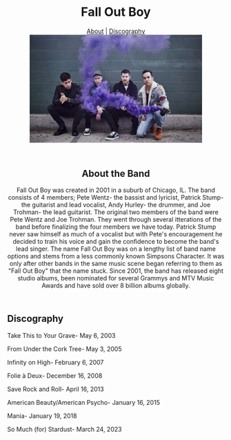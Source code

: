 <header>
  <h1>Fall Out Boy</h1>
  <nav>
  <a href="#About the Band">About</a> |
  <a href="Discography">Discography</a> 

</nav>
  </nav>
  
<img src="assets/fob.jpg" alt="An image of the band members" width="400" height="250">  

</header>
<main>
  <header>
    <h2>About the Band</h2>
     <div id="About the Band"></div>
    <p>Fall Out Boy was created in 2001 in a suburb of Chicago, IL. The band consists of 4 members; Pete Wentz- the bassist and lyricist, Patrick Stump- the guitarist and lead vocalist, Andy Hurley- the drummer, and Joe Trohman- the lead guitarist. The original two members of the band were Pete Wentz and Joe Trohman. They went through several itterations of the band before finalizing the four members we have today. Patrick Stump never saw himself as much of a vocalist but with Pete's encouragement he decided to train his voice and gain the confidence to become the band's lead singer. The name Fall Out Boy was on a lengthy list of band name options and stems from a less commonly known Simpsons Character. It was only after other bands in the same music scene began referring to them as "Fall Out Boy" that the name stuck. Since 2001, the band has released eight studio albums, been nominated for several Grammys and MTV Music Awards and have sold over 8 billion albums globally.   </p>
  </header>
  <section> 
    <h2>Discography</h2>
     <div id="Discography"></div>
     
   <p>Take This to Your Grave- May 6, 2003</p>
    <p>From Under the Cork Tree- May 3, 2005</p>
    <p>Infinity on High- February 6, 2007</p>
    <p>Folie à Deux- December 16, 2008</p>
    <p>Save Rock and Roll- April 16, 2013</p>
    <p>American Beauty/American Psycho- January 16, 2015</p>
    <p>Mania- January 19, 2018</p>
    <p>So Much (for) Stardust- March 24, 2023</p>
  </section>
 
</main>
    
    
<footer>
  <p></p>
</footer>

